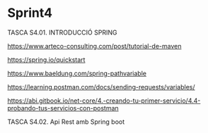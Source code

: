 # Sprint4

TASCA S4.01. INTRODUCCIÓ SPRING

https://www.arteco-consulting.com/post/tutorial-de-maven

https://spring.io/quickstart

https://www.baeldung.com/spring-pathvariable

https://learning.postman.com/docs/sending-requests/variables/

https://abi.gitbook.io/net-core/4.-creando-tu-primer-servicio/4.4-probando-tus-servicios-con-postman

TASCA S4.02. Api Rest amb Spring boot


